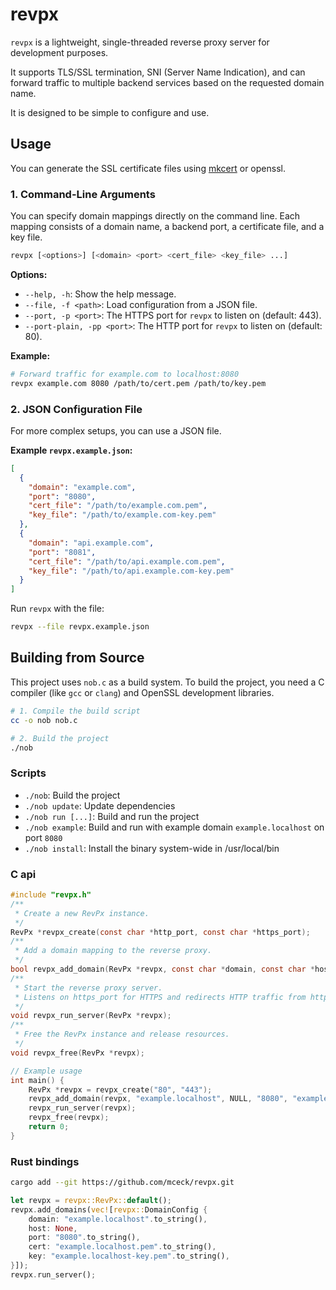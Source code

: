 # revpx

`revpx` is a lightweight, single-threaded reverse proxy server for development purposes.

It supports TLS/SSL termination, SNI (Server Name Indication), and can forward traffic to multiple backend services based on the requested domain name.

It is designed to be simple to configure and use.

## Usage

You can generate the SSL certificate files using [mkcert](https://github.com/FiloSottile/mkcert) or openssl.

### 1. Command-Line Arguments

You can specify domain mappings directly on the command line. Each mapping consists of a domain name, a backend port, a certificate file, and a key file.

```bash
revpx [<options>] [<domain> <port> <cert_file> <key_file> ...]
```

**Options:**

- `--help, -h`: Show the help message.
- `--file, -f <path>`: Load configuration from a JSON file.
- `--port, -p <port>`: The HTTPS port for `revpx` to listen on (default: 443).
- `--port-plain, -pp <port>`: The HTTP port for `revpx` to listen on (default: 80).

**Example:**

```bash
# Forward traffic for example.com to localhost:8080
revpx example.com 8080 /path/to/cert.pem /path/to/key.pem
```

### 2. JSON Configuration File

For more complex setups, you can use a JSON file.

**Example `revpx.example.json`:**

```json
[
  {
    "domain": "example.com",
    "port": "8080",
    "cert_file": "/path/to/example.com.pem",
    "key_file": "/path/to/example.com-key.pem"
  },
  {
    "domain": "api.example.com",
    "port": "8081",
    "cert_file": "/path/to/api.example.com.pem",
    "key_file": "/path/to/api.example.com-key.pem"
  }
]
```

Run `revpx` with the file:

```bash
revpx --file revpx.example.json
```

## Building from Source

This project uses `nob.c` as a build system. To build the project, you need a C compiler (like `gcc` or `clang`) and OpenSSL development libraries.

```bash
# 1. Compile the build script
cc -o nob nob.c

# 2. Build the project
./nob
```

### Scripts

- `./nob`: Build the project
- `./nob update`: Update dependencies
- `./nob run [...]`: Build and run the project
- `./nob example`: Build and run with example domain `example.localhost` on port `8080`
- `./nob install`: Install the binary system-wide in /usr/local/bin

### C api

```c
#include "revpx.h"
/**
 * Create a new RevPx instance.
 */
RevPx *revpx_create(const char *http_port, const char *https_port);
/**
 * Add a domain mapping to the reverse proxy.
 */
bool revpx_add_domain(RevPx *revpx, const char *domain, const char *host, const char *port, const char *cert, const char *key);
/**
 * Start the reverse proxy server.
 * Listens on https_port for HTTPS and redirects HTTP traffic from http_port to HTTPS.
 */
void revpx_run_server(RevPx *revpx);
/**
 * Free the RevPx instance and release resources.
 */
void revpx_free(RevPx *revpx);

// Example usage
int main() {
    RevPx *revpx = revpx_create("80", "443");
    revpx_add_domain(revpx, "example.localhost", NULL, "8080", "example.localhost.pem", "example.localhost-key.pem");
    revpx_run_server(revpx);
    revpx_free(revpx);
    return 0;
}
```

### Rust bindings

```bash
cargo add --git https://github.com/mceck/revpx.git
```

```rust
let revpx = revpx::RevPx::default();
revpx.add_domains(vec![revpx::DomainConfig {
    domain: "example.localhost".to_string(),
    host: None,
    port: "8080".to_string(),
    cert: "example.localhost.pem".to_string(),
    key: "example.localhost-key.pem".to_string(),
}]);
revpx.run_server();
```
